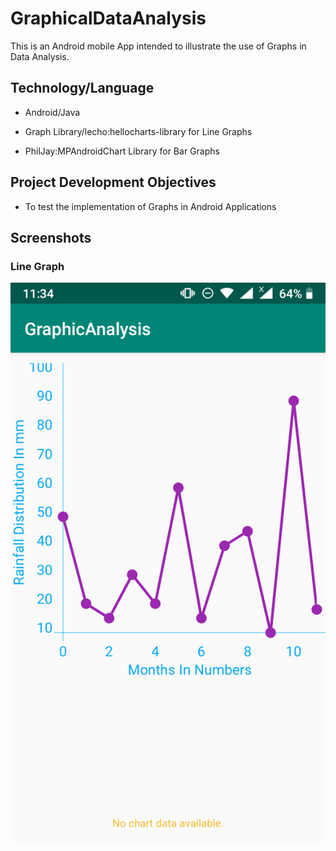 # GraphicalDataAnalysis
This is an Android mobile App intended to illustrate the use of Graphs in Data Analysis.

## Technology/Language
- Android/Java

- Graph Library/lecho:hellocharts-library for Line Graphs

- PhilJay:MPAndroidChart Library for Bar Graphs

## Project Development Objectives
- To test the implementation of Graphs in Android Applications

## Screenshots
### Line Graph
![Line Graph](/images/Graph3.png)
